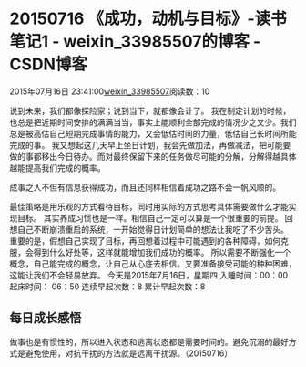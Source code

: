 # 20150716 《成功，动机与目标》-读书笔记1 - weixin_33985507的博客 - CSDN博客
2015年07月16日 23:41:00[weixin_33985507](https://me.csdn.net/weixin_33985507)阅读数：10
> 
说到未来，我们都像探险家；说到当下，就都像会计了。
我在制定计划的时候，也总是把近期时间安排的满满当当，事实上能顺利全部完成的情况少之又少。我们总是被高估自己短期完成事情的能力，又会低估时间的力量，低估自己长时间所能完成的事。
我又想起这几天早上坐日计划，我会先做加法，再做减法，把可能要做的事都移出今日待办。而对最终保留下来的任务做尽可能的分解，分解得越具体越能提高我们完成的概率。
> 
成事之人不但有信息获得成功，而且还同样相信着成功之路不会一帆风顺的。
> 
最佳策略是用乐观的方式看待目标，同时用实际的方式思考具体需要做什么才能实现目标。
其实养成习惯也是一样。相信自己一定可以算是一个很重要的前提。
回想自己不断崩溃重启的系统，一开始觉得日计划简单的想法让我吃了不少苦头。
重要的是，假想自己实现了目标，再回想着过程中可能遇到的各种障碍，如何克服，会得到什么好处等，这样就能增加我们成功的概率。
所以需要不断强化一个概念，自己能完成的概念，让自己从心底去相信。又要准备接受可能的种种困难，这能让我们不会轻易放弃。
今天是2015年7月16日，星期四
入睡时间：00：00
起床时间： 06：50
连续早起次数：8
累计早起次数：8
## 每日成长感悟
做事也是有惯性的，所以进入状态和逃离状态都是需要时间的。避免沉溺的最好方式是避免使用，对抗干扰的方法就是远离干扰源。（20150716）
